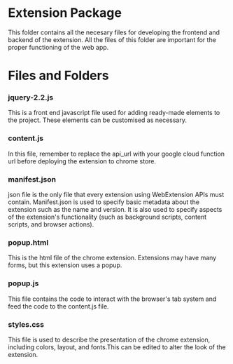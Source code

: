 # Extension Package
This folder contains all the necesary files for developing the frontend and backend of the extension. All the files of this folder are important for the proper functioning of the web app.
# Files and Folders
### jquery-2.2.js
This is a front end javascript file used for adding ready-made elements to the project. These elements can be customised as necessary.

### content.js
In this file, remember to replace the api_url with your google cloud function url before deploying the extension to chrome store.

### manifest.json
json file is the only file that every extension using WebExtension APIs must contain. Manifest.json is used to specify basic metadata about the extension such as the name and version. It is also used to specify aspects of the extension's functionality (such as background scripts, content scripts, and browser actions).

### popup.html
This is the html file of the chrome extension. Extensions may have many forms, but this extension uses a popup.

### popup.js
This file contains the code to interact with the browser's tab system and feed the code to the content.js file.

### styles.css
This file is used to describe the presentation of the chrome extension, including colors, layout, and fonts.This can be edited to alter the look of the extension.
